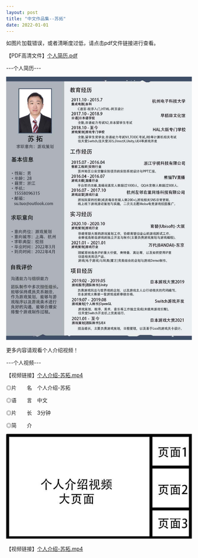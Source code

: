 ```yaml
---
layout: post
title: "中文作品集--苏拓"
date: 2022-01-01
---
```

如图片加载错误，或者清晰度过低，请点击pdf文件链接进行查看。

【PDF高清文件】[个人简历.pdf](https://1drv.ms/b/s!Aj9fktzHJKNciN06rw5TyEamfuhR8g?e=3nODQ8)

---个人简历---

![Image text](https://github.com/SotakuStudio/SotakuStudio.github.io/blob/main/chnblog/image/chnresume.jpg?raw=true)

更多内容请观看个人介绍视频！

---个人视频---

【视频链接】[个人介绍-苏拓.mp4](https://v.qq.com/x/page/d3224z0fxsn.html)

◎片　　名　个人介绍-苏拓

◎语　　言　中文

◎片　　长　3分钟

◎简　　介

![Image text](https://github.com/SotakuStudio/SotakuStudio.github.io/blob/main/chnblog/image/IntroductionPage.jpg?raw=true)

【视频链接】[个人介绍-苏拓.mp4](https://v.qq.com/x/page/d3224z0fxsn.html)
